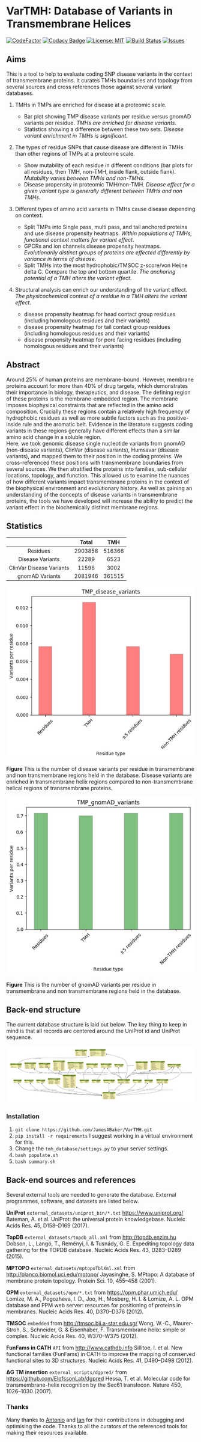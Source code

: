 # VarTMH: Database of Variants in Transmembrane Helices

[![CodeFactor](https://www.codefactor.io/repository/github/jamesabaker/vartmh/badge)](https://www.codefactor.io/repository/github/jamesabaker/vartmh)
[![Codacy Badge](https://api.codacy.com/project/badge/Grade/ac036f69485141a78b329ea35656ce03)](https://www.codacy.com?utm_source=github.com&utm_medium=referral&utm_content=JamesABaker/Tip-Top-Table&utm_campaign=Badge_Grade)
[![License: MIT](https://img.shields.io/badge/License-MIT-yellow.svg)](https://opensource.org/licenses/MIT)
[![Build Status](https://travis-ci.com/JamesABaker/Tip-Top-Table.svg?token=Ge7HGfcCxBUTsSpxLzMX&branch=master)](https://travis-ci.com/JamesABaker/Tip-Top-Table.svg?token=Ge7HGfcCxBUTsSpxLzMX&branch=master)
[![Issues](https://img.shields.io/github/issues/JamesABaker/Tip-Top-Table.svg)](https://img.shields.io/github/issues/:user/:repo.svg)

## Aims

This is a tool to help to evaluate coding SNP disease variants in the context of transmembrane proteins.
It curates TMHs boundaries and topology from several sources and cross references those against several variant databases.

1.  TMHs in TMPs are enriched for disease at a proteomic scale.
    -  Bar plot showing TMP disease variants per residue versus gnomAD variants per residue. _TMHs are enriched for disease variants_.
    -  Statistics showing a difference between these two sets. _Disease variant enrichment in TMHs is significant_.

2.  The types of residue SNPs that cause disease are different in TMHs than other regions of TMPs at a proteome scale.
    -  Show mutability of each residue in different conditions (bar plots for all residues, then TMH, non-TMH, inside flank, outside flank). _Mutability varies between TMHs and non-TMHs_.
    -  Disease propensity in proteomic TMH/non-TMH. _Disease effect for a given variant type is generally different between TMHs and non TMHs_.

3. Different types of amino acid variants in TMHs cause disease depending on context.
    -  Split TMPs into Single pass, multi pass, and tail anchored proteins and use disease propensity heatmaps. _Within populations of TMHs, functional context matters for variant effect_.
    -  GPCRs and ion channels disease propensity heatmaps. _Evolutionarily distinct groups of proteins are effected differently by variance in terms of disease_.
    - Split TMHs into the most hydrophobic/TMSOC z-score/von Heijne delta G. Compare the top and bottom quartile. _The anchoring potential of a TMH alters the variant effect_.
4. Structural analysis can enrich our understanding of the variant effect. _The physicochemical context of a residue in a TMH alters the variant effect_.
      - disease propensity heatmap for head contact group residues (including homologous residues and their variants)
      - disease propensity heatmap for tail contact group residues (including homologous residues and their variants)
      - disease propensity heatmap for pore facing residues (including homologous residues and their variants)


## Abstract

Around 25% of human proteins are membrane-bound.
However, membrane proteins account for more than 40% of drug targets, which demonstrates their importance in biology, therapeutics, and disease.
The defining region of these proteins is the membrane-embedded region.
The membrane imposes biophysical constraints that are reflected in the amino acid composition.
Crucially these regions contain a relatively high frequency of hydrophobic residues as well as more subtle factors such as the positive-inside rule and the aromatic belt.
Evidence in the literature suggests coding variants in these regions generally have different effects than a similar amino acid change in a soluble region.  
Here, we took genomic disease single nucleotide variants from gnomAD (non-disease variants), ClinVar (disease variants), Humsavar (disease variants), and mapped them to their position in the coding proteins.
We cross-referenced these positions with transmembrane boundaries from several sources.
We then stratified the proteins into families, sub-cellular locations, topology, and function.
This allowed us to examine the nuances of how different variants impact transmembrane proteins in the context of the biophysical environment and evolutionary history.
As well as gaining an understanding of the concepts of disease variants in transmembrane proteins, the tools we have developed will increase the ability to predict the variant effect in the biochemically distinct membrane regions.

## Statistics

|                          |  Total  |   TMH  |
|:------------------------:|:-------:|:------:|
|         Residues         | 2903858 | 516366 |
|     Disease Variants     |  22289  |  6523  |
| ClinVar Disease Variants |  11596  |  3002  |
|      gnomAD Variants     | 2081946 | 361515 |

![Barplot showing the number of disease variants per residue in transmembrane and non transmembrane regions.](images_public/TMP_disease_variants.png)

**Figure** This is the number of disease variants per residue in transmembrane and non transmembrane regions held in the database. Disease variants are enriched in transmembrane helix regions compared to non-transmembrane helical regions of transmembrane proteins.

![Barplot showing the number of gnomAD variants per residue in transmembrane and non transmembrane regions.](images_public/TMP_gnomAD_variants.png)

**Figure** This is the number of gnomAD variants per residue in transmembrane and non transmembrane regions held in the database.

## Back-end structure

The current database structure is laid out below. The key thing to keep in mind is that all records are centered around the UniProt id and UniProt sequence.

![Table structure of database.](images_public/graph.png)

### Installation

1.  `git clone https://github.com/JamesABaker/VarTMH.git`
2.  `pip install -r requirements` I suggest working in a virtual environment for this.
3.  Change the `tmh_database/settings.py` to your server settings.
4.  `bash populate.sh`
5.  `bash summary.sh`

## Back-end sources and references

Several external tools are needed to generate the database. External programmes, software, and datasets are listed below.

**UniProt** `external_datasets/uniprot_bin/*.txt` <https://www.uniprot.org/> Bateman, A. et al. UniProt: the universal protein knowledgebase. Nucleic Acids Res. 45, D158–D169 (2017).

**TopDB** `external_datasets/topdb_all.xml` from <http://topdb.enzim.hu> Dobson, L., Langó, T., Reményi, I. & Tusnády, G. E. Expediting topology data gathering for the TOPDB database. Nucleic Acids Res. 43, D283–D289 (2015).

**MPTOPO** `external_datasets/mptopoTblXml.xml` from <http://blanco.biomol.uci.edu/mptopo/> Jayasinghe, S. MPtopo: A database of membrane protein topology. Protein Sci. 10, 455–458 (2001).

**OPM** `external_datasets/opm/*.txt` from <https://opm.phar.umich.edu/> Lomize, M. A., Pogozheva, I. D., Joo, H., Mosberg, H. I. & Lomize, A. L. OPM database and PPM web server: resources for positioning of proteins in membranes. Nucleic Acids Res. 40, D370–D376 (2012).

**TMSOC** `embedded` from <http://tmsoc.bii.a-star.edu.sg/> Wong, W.-C., Maurer-Stroh, S., Schneider, G. & Eisenhaber, F. Transmembrane helix: simple or complex. Nucleic Acids Res. 40, W370–W375 (2012).

<!--
**CD-HIT** from <https://github.com/weizhongli/cdhit> Huang, Y., Niu, B., Gao, Y., Fu, L. & Li, W. CD-HIT Suite: A web server for clustering and comparing biological sequences. Bioinformatics 26, 680–682 (2010).
-->

**FunFams in CATH** `API` from <http://www.cathdb.info> Sillitoe, I. et al. New functional families (FunFams) in CATH to improve the mapping of conserved functional sites to 3D structures. Nucleic Acids Res. 41, D490–D498 (2012).

**ΔG TM insertion** `external_scripts/dgpred/` from <https://github.com/ElofssonLab/dgpred> Hessa, T. et al. Molecular code for transmembrane-helix recognition by the Sec61 translocon. Nature 450, 1026–1030 (2007).

### Thanks

Many thanks to [Antonio](https://github.com/jose-mr) and [Ian](https://github.com/sillitoe) for their contributions in debugging and optimising the code. Thanks to all the curators of the referenced tools for making their resources available.
